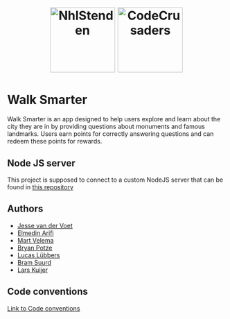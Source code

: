 <h1 align="center">
  <a href="http://nhlstenden.com" target="_blank"><img src="https://github.com/NHL-P4-INF1C/WalkSmarter/assets/78373894/fd3b71c3-9082-42b7-b5f4-c6fbb4e3433c" alt="NhlStenden" width="150"></a>
  <a href="http://nhlstenden.com" target="_blank"><img src="https://github.com/NHL-P4-INF1C/WalkSmarter/assets/78373894/0ab4bfc0-ea08-4e8a-b64b-d7b00fb420fe" alt="CodeCrusaders" width="150"></a>
</h1>

# Walk Smarter
Walk Smarter is an app designed to help users explore and learn about the city they are in by providing questions about monuments and famous landmarks. Users earn points for correctly answering questions and can redeem these points for rewards.

## Node JS server
This project is supposed to connect to a custom NodeJS server that can be found in [this repository](https://github.com/NHL-P4-INF1C/walk_smarter_node_server)


## Authors

- [Jesse van der Voet](https://github.com/JesseNHLStenden)
- [Elmedin Arifi](https://github.com/elmedinarifi)
- [Mart Velema](https://github.com/Mart-Velema)
- [Bryan Potze](https://github.com/BryanPotze)
- [Lucas Lübbers](https://github.com/LucasLubbers)
- [Bram Suurd](https://github.com/BramSuurdje)
- [Lars Kuijer](https://github.com/larsk1201)

## Code conventions

[Link to Code conventions](CONTRIBUTE.md)
